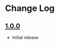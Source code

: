 # Change Log

## [1.0.0]

- Initial release

[1.0.0]: https://github.com/Motivesoft/vscode-tab-menu-extras/releases/tag/v1.0.0
